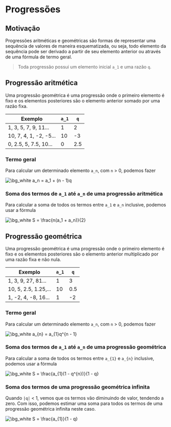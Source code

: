 # Progressões

## Motivação

Progressões aritméticas e geométricas são formas de representar uma sequência de valores de maneira esquematizada, ou seja, todo elemento da sequência pode ser derivado a partir de seu elemento anterior ou através de uma fórmula de termo geral.

> Toda progressão possui um elemento inicial `a_1` e uma razão `q`.

## Progressão aritmética

Uma progressão geométrica é uma progressão onde o primeiro elemento é fixo e os elementos posteriores são o elemento anterior somado por uma razão fixa.

| Exemplo                | `a_1` | `q` |
| ---------------------- | ----- | --- |
| 1, 3, 5, 7, 9, 11...   | 1     | 2   |
| 10, 7, 4, 1, -2, -5... | 10    | -3  |
| 0, 2.5, 5, 7.5, 10...  | 0     | 2.5 |

### Termo geral

Para calcular um determinado elemento `a_n`, com `n` > 0, podemos fazer

<img src="https://latex.codecogs.com/png.image?\dpi{110}&space;\bg_white&space;a_n&space;=&space;a_1&space;&plus;&space;(n&space;-&space;1)q" title="\bg_white a_n = a_1 + (n - 1)q" />

### Soma dos termos de `a_1` até `a_n` de uma progressão aritmética

Para calcular a soma de todos os termos entre `a_1` e `a_n` inclusive, podemos usar a fórmula

<img src="https://latex.codecogs.com/png.image?\dpi{110}&space;\bg_white&space;S&space;=&space;\frac{n(a_1&space;&plus;&space;a_n)}{2}" title="\bg_white S = \frac{n(a_1 + a_n)}{2}" />

## Progressão geométrica

Uma progressão geométrica é uma progressão onde o primeiro elemento é fixo e os elementos posteriores são o elemento anterior multiplicado por uma razão fixa e não nula.

| Exemplo                | `a_1` | `q` |
| ---------------------- | ----- | --- |
| 1, 3, 9, 27, 81...     | 1     | 3   |
| 10, 5, 2.5, 1.25,...   | 10    | 0.5 |
| 1, -2, 4, -8, 16...    | 1     | -2  |

### Termo geral

Para calcular um determinado elemento `a_n`, com `n` > 0, podemos fazer

<img src="https://latex.codecogs.com/png.image?\dpi{110}&space;\bg_white&space;a_{n}&space;=&space;a_{1}q^{n&space;-&space;1}" title="\bg_white a_{n} = a_{1}q^{n - 1}" />

### Soma dos termos de `a_1` até `a_n` de uma progressão geométrica

Para calcular a soma de todos os termos entre `a_{1}` e `a_{n}` inclusive, podemos usar a fórmula

<img src="https://latex.codecogs.com/png.image?\dpi{110}&space;\bg_white&space;S&space;=&space;\frac{a_{1}(1&space;-&space;q^{n})}{1&space;-&space;q}" title="\bg_white S = \frac{a_{1}(1 - q^{n})}{1 - q}" />

### Soma dos termos de uma progressão geométrica infinita

Quando `|q|` < 1, vemos que os termos vão diminuindo de valor, tendendo a zero. Com isso, podemos estimar uma soma para todos os termos de uma progressão geométrica infinita neste caso.

<img src="https://latex.codecogs.com/png.image?\dpi{110}&space;\bg_white&space;S&space;=&space;\frac{a_{1}}{1&space;-&space;q}" title="\bg_white S = \frac{a_{1}}{1 - q}" />